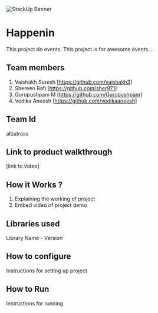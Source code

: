 ![StackUp Banner]([https://tinkerhub.frappe.cloud/files/stackup%20banner.jpeg])
# Happenin
This project do events. This project is for awesome events...
## Team members
1. Vaishakh Suresh [https://github.com/vaishakh3]
2. Shereen Rafi [https://github.com/sher971]
3. Gurupushpam M [https://github.com/Gurupushpam]
4. Vedika Aneesh [https://github.com/vedikaaneesh]
## Team Id
albatross
## Link to product walkthrough
[link to video]
## How it Works ?
1. Explaining the working of project
2. Embed video of project demo
## Libraries used
Library Name - Version
## How to configure
Instructions for setting up project
## How to Run
Instructions for running
